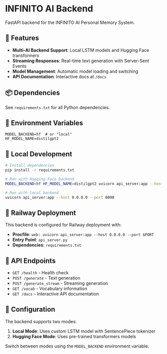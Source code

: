 # INFINITO AI Backend

FastAPI backend for the INFINITO AI Personal Memory System.

## 🚀 Features

- **Multi-AI Backend Support**: Local LSTM models and Hugging Face transformers
- **Streaming Responses**: Real-time text generation with Server-Sent Events
- **Model Management**: Automatic model loading and switching
- **API Documentation**: Interactive docs at `/docs`

## 📦 Dependencies

See `requirements.txt` for all Python dependencies.

## 🔧 Environment Variables

```env
MODEL_BACKEND=hf  # or "local"
HF_MODEL_NAME=distilgpt2
```

## 🚀 Local Development

```bash
# Install dependencies
pip install -r requirements.txt

# Run with Hugging Face backend
MODEL_BACKEND=hf HF_MODEL_NAME=distilgpt2 uvicorn api_server:app --host 0.0.0.0 --port 8000

# Run with local backend
uvicorn api_server:app --host 0.0.0.0 --port 8000
```

## 🚀 Railway Deployment

This backend is configured for Railway deployment with:

- **Procfile**: `web: uvicorn api_server:app --host 0.0.0.0 --port $PORT`
- **Entry Point**: `api_server.py`
- **Dependencies**: `requirements.txt`

## 📡 API Endpoints

- `GET /health` - Health check
- `POST /generate` - Text generation
- `POST /generate_stream` - Streaming generation
- `GET /vocab` - Vocabulary information
- `GET /docs` - Interactive API documentation

## 🔧 Configuration

The backend supports two modes:

1. **Local Mode**: Uses custom LSTM model with SentencePiece tokenizer
2. **Hugging Face Mode**: Uses pre-trained transformers models

Switch between modes using the `MODEL_BACKEND` environment variable.
